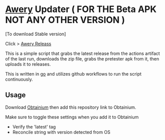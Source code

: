 # [Awery](https://github.com/MrBoomDeveloper/Awery) Updater ( FOR THE Beta APK NOT ANY OTHER VERSION )

[To download Stable version]

Click > [Awery Releass](https://github.com/MrBoomDeveloper/Awery/releases)


This is a simple script that grabs the latest release from the actions artifact of the last run, downloads the zip file, grabs the pretester apk from it, then uploads it to releases.

This is written in [go](https://go.dev/) and utilizes github workflows to run the script continuously.

## Usage

Download [Obtainium](https://github.com/ImranR98/Obtainium) then add this repository link to Obtainium.

Make sure to toggle these settings when you add it to Obtainium
- Verify the 'latest' tag
- Reconcile string with version detected from OS
